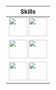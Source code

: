 
| Skills |
| :---: |
|[<img src="https://upload.wikimedia.org/wikipedia/commons/4/4c/Typescript_logo_2020.svg" height="50px" width="50px" />][typescript] [<img src="https://fennel-lang.org/logo.svg" height="50px" width="50px" />][fennel]|
|[<img src="https://upload.wikimedia.org/wikipedia/commons/9/99/Unofficial_JavaScript_logo_2.svg" height="50px" width="50px" />][javascript] [<img src="https://48pedia.org/images/8/8e/Lua-logo.svg" height="50px" width="50px" />][lua]|
|[<img src="https://upload.wikimedia.org/wikipedia/commons/1/18/ISO_C%2B%2B_Logo.svg" height="50px" width="50px" />][cpp] [<img src="https://raw.githubusercontent.com/edubart/nelua-lang/master/docs/assets/img/nelua-logo.svg" height="50px" width="50px" />][nelua]|

[typescript]: https://typescriptlang.org
[fennel]: https://fennel-lang.org
[javascript]: https://developer.mozilla.org/en-US/docs/Web/JavaScript
[lua]: https://www.lua.org/
[cpp]: https://en.cppreference.com
[nelua]: https://nelua.io/

[c]: https://en.cppreference.com/w/c
[raku]: https://raku.org
[nim]: https://nim-lang.org
[php]: https://php.net
[janet]: https://www.janet-lang.org/
[haxe]: https://haxe.org
[webassembly]: https://webassembly.org/
[assemblyscript]: https://www.assemblyscript.org/
[rust]: https://rust-lang.org
[elisp]: https://www.gnu.org/software/emacs/manual/html_node/elisp/
[swift]: https://swift.org
[kotlin]: https://kotlinlang.org/
[clojure]: https://clojure.org/
[clojurescript]: https://clojurescript.org/
[godot]: https://godotengine.org
[construct]: https://construct.net
[python]: https://www.python.org/
[ruby]: https://www.ruby-lang.org/en/
[txr]: http://nongnu.org/txr
[lisp]: https://common-lisp.net/
[red]: http://red-lang.org
[racket]: https://racket-lang.org

